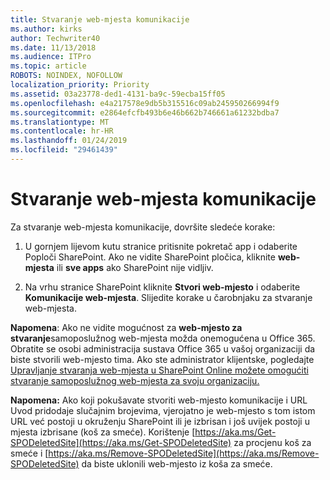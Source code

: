 ```yaml
---
title: Stvaranje web-mjesta komunikacije
ms.author: kirks
author: Techwriter40
ms.date: 11/13/2018
ms.audience: ITPro
ms.topic: article
ROBOTS: NOINDEX, NOFOLLOW
localization_priority: Priority
ms.assetid: 03a23778-ded1-4131-ba9c-59ecba15ff05
ms.openlocfilehash: e4a217578e9db5b315516c09ab245950266994f9
ms.sourcegitcommit: e2864efcfb493b6e46b662b746661a61232bdba7
ms.translationtype: MT
ms.contentlocale: hr-HR
ms.lasthandoff: 01/24/2019
ms.locfileid: "29461439"
---
```

# <a name="create-a-communication-site"></a>Stvaranje web-mjesta komunikacije

Za stvaranje web-mjesta komunikacije, dovršite sledeće korake: 
  
1. U gornjem lijevom kutu stranice pritisnite pokretač app i odaberite Poploči SharePoint. Ako ne vidite SharePoint pločica, kliknite **web-mjesta** ili **sve apps** ako SharePoint nije vidljiv. 
    
2. Na vrhu stranice SharePoint kliknite **Stvori web-mjesto** i odaberite **Komunikacije web-mjesta**. Slijedite korake u čarobnjaku za stvaranje web-mjesta. 
    
 **Napomena**: Ako ne vidite mogućnost za **web-mjesto za stvaranje**samoposlužnog web-mjesta možda onemogućena u Office 365. Obratite se osobi administracija sustava Office 365 u vašoj organizaciji da biste stvorili web-mjesto tima. Ako ste administrator klijentske, pogledajte [Upravljanje stvaranja web-mjesta u SharePoint Online možete omogućiti stvaranje samoposlužnog web-mjesta za svoju organizaciju.](https://go.microsoft.com/fwlink/?linkid=2018780)
  
 **Napomena:** Ako koji pokušavate stvoriti web-mjesto komunikacije i URL Uvod pridodaje slučajnim brojevima, vjerojatno je web-mjesto s tom istom URL već postoji u okruženju SharePoint ili je izbrisan i još uvijek postoji u mjesta izbrisane (koš za smeće). Korištenje [https://aka.ms/Get-SPODeletedSite](https://aka.ms/Get-SPODeletedSite) za procjenu koš za smeće i [https://aka.ms/Remove-SPODeletedSite](https://aka.ms/Remove-SPODeletedSite) da biste uklonili web-mjesto iz koša za smeće. 
  

